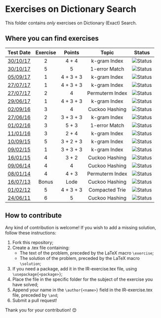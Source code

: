 # Exercises on Dictionary Search #

This folder contains *only* exercises on Dictionary (Exact) Search.

## Where you can find exercises ##

| Test Date                                                                                                  | Exercise | Points       | Topic                 | Status                                                                             |
|:----------------------------------------------------------------------------------------------------------:|:--------:|:------------:|:---------------------:|:----------------------------------------------------------------------------------:|
| [30/10/17](http://didawiki.di.unipi.it/lib/exe/fetch.php/magistraleinformatica/ir/ir17/ir171030.docx)      |     2    |     4 + 4    | k-gram Index          | ![Status](https://img.shields.io/badge/Status-Unsolved-red.svg)                    |
| [30/10/17](http://didawiki.di.unipi.it/lib/exe/fetch.php/magistraleinformatica/ir/ir17/ir171030.docx)      |     5    |       5      | 1-error Match         | ![Status](https://img.shields.io/badge/Status-Unsolved-red.svg)                    |
| [05/09/17](http://didawiki.di.unipi.it/lib/exe/fetch.php/magistraleinformatica/ir/ir16/ir170905.docx)      |     1    |   4 + 3 + 3  | k-gram Index          | ![Status](https://img.shields.io/badge/Status-Unsolved-red.svg)                    |
| [27/07/17](http://didawiki.di.unipi.it/lib/exe/fetch.php/magistraleinformatica/ir/ir16/ir170727.docx)      |     1    |   4 + 3 + 3  | k-gram Index          | ![Status](https://img.shields.io/badge/Status-Unsolved-red.svg)                    |
| [27/07/17](http://didawiki.di.unipi.it/lib/exe/fetch.php/magistraleinformatica/ir/ir16/ir170727.docx)      |     2    |       4      | Permuterm Index       | ![Status](https://img.shields.io/badge/Status-To%20be%20reviewed-yellow.svg)       |
| [29/06/17](http://didawiki.di.unipi.it/lib/exe/fetch.php/magistraleinformatica/ir/ir16/ir170629.docx)      |     1    |   4 + 3 + 3  | k-gram Index          | ![Status](https://img.shields.io/badge/Status-Unsolved-red.svg)                    |
| [02/09/16](http://didawiki.di.unipi.it/lib/exe/fetch.php/magistraleinformatica/ir/ir15/ir160902.docx)      |     3    |       4      | Cuckoo Hashing        | ![Status](https://img.shields.io/badge/Status-Unsolved-red.svg)                    |
| [27/06/16](http://didawiki.di.unipi.it/lib/exe/fetch.php/magistraleinformatica/ir/ir15/ir160627.docx)      |     2    |   3 + 3 + 3  | k-gram Index          | ![Status](https://img.shields.io/badge/Status-Unsolved-red.svg)                    |
| [01/02/16](http://didawiki.di.unipi.it/lib/exe/fetch.php/magistraleinformatica/ir/ir15/ir160201.docx)      |     3    |     5 + 3    | 1-error Match         | ![Status](https://img.shields.io/badge/Status-Unsolved-red.svg)                    |
| [11/01/16](http://didawiki.di.unipi.it/lib/exe/fetch.php/magistraleinformatica/ir/ir15/ir160111.docx)      |     3    |     2 + 4    | k-gram Index          | ![Status](https://img.shields.io/badge/Status-To%20be%20reviewed-yellow.svg)       |
| [10/09/15](http://didawiki.di.unipi.it/lib/exe/fetch.php/magistraleinformatica/ir/ir14/ir150910.docx)      |     5    |   3 + 2 + 3  | k-gram Index          | ![Status](https://img.shields.io/badge/Status-Unsolved-red.svg)                    |
| [09/02/15](http://didawiki.di.unipi.it/lib/exe/fetch.php/magistraleinformatica/ir/ir14/ir150209.docx)      |     1    |   3 + 3 + 3  | k-gram Index          | ![Status](https://img.shields.io/badge/Status-Unsolved-red.svg)                    |
| [16/01/15](http://didawiki.di.unipi.it/lib/exe/fetch.php/magistraleinformatica/ir/ir14/ir150116.docx)      |     4    |     3 + 2    | Cuckoo Hashing        | ![Status](https://img.shields.io/badge/Status-Unsolved-red.svg)                    |
| [09/06/14](http://didawiki.di.unipi.it/lib/exe/fetch.php/magistraleinformatica/ir/ir13/ir140609.docx)      |     4    |       4      | Cuckoo Hashing        | ![Status](https://img.shields.io/badge/Status-Unsolved-red.svg)                    |
| [08/01/14](http://didawiki.di.unipi.it/lib/exe/fetch.php/magistraleinformatica/ir/ir13/ir140108.docx)      |     4    |     4 + 3    | Permuterm Index       | ![Status](https://img.shields.io/badge/Status-Unsolved-red.svg)                    |
| [16/07/13](http://didawiki.di.unipi.it/lib/exe/fetch.php/magistraleinformatica/ir/ir12/ir130716.docx)      |   Bonus  |     Lode     | Cuckoo Hashing        | ![Status](https://img.shields.io/badge/Status-Unsolved-red.svg)                    |
| [01/02/12](http://didawiki.di.unipi.it/lib/exe/fetch.php/magistraleinformatica/ir/ir11/ir120201.doc)       |     5    |   4 + 3 + 3  | Compacted Trie        | ![Status](https://img.shields.io/badge/Status-Unsolved-red.svg)                    |
| [24/06/11](http://didawiki.di.unipi.it/lib/exe/fetch.php/magistraleinformatica/ir/ir10/ir110624.doc)       |     6    |       5      | Cuckoo Hashing        | ![Status](https://img.shields.io/badge/Status-Unsolved-red.svg)                    |

## How to contribute ##

Any kind of contribution is welcome! If you wish to add a missing solution,
follow these instructions:

  1. Fork this repository;
  2. Create a .tex file containing:
      - The text of the problem, preceded by the LaTeX macro `\exercise`;
      - The solution of the problem, preceded by the LaTeX macro `\solution`;
  3. If you need a package, add it in the IR-exercise.tex file, using
  `\usepackage{<package>}`;
  4. Place the file in the specific folder for the subject of the exercise you
  have solved;
  5. Append your name in the `\author{<name>}` field in the IR-exercise.tex
  file, preceded by `\and`;
  6. Submit a pull request!

Thank you for your contribution! :blush:
